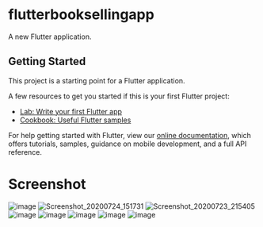 # flutterbooksellingapp

A new Flutter application.

## Getting Started

This project is a starting point for a Flutter application.

A few resources to get you started if this is your first Flutter project:

- [Lab: Write your first Flutter app](https://flutter.dev/docs/get-started/codelab)
- [Cookbook: Useful Flutter samples](https://flutter.dev/docs/cookbook)

For help getting started with Flutter, view our
[online documentation](https://flutter.dev/docs), which offers tutorials,
samples, guidance on mobile development, and a full API reference.

# Screenshot
![image](https://user-images.githubusercontent.com/48172143/86570837-bfaee380-bf9a-11ea-8403-d1ecd2f9250d.png)
![Screenshot_20200724_151731](https://user-images.githubusercontent.com/45823921/88373597-51538900-cdc2-11ea-80a7-f1c5ae432b25.jpg)
![Screenshot_20200723_215405](https://user-images.githubusercontent.com/45823921/88374190-857b7980-cdc3-11ea-9116-16d9a7451318.jpg)
![image](https://user-images.githubusercontent.com/48172143/86570903-dce3b200-bf9a-11ea-83f4-c94f4e0ceef4.png)
![image](https://user-images.githubusercontent.com/48172143/86571016-fdac0780-bf9a-11ea-977c-0afe5085890c.png)
![image](https://user-images.githubusercontent.com/48172143/86570979-f553cc80-bf9a-11ea-8a8b-59d6fb1af606.png)
![image](https://user-images.githubusercontent.com/48172143/86571086-1a483f80-bf9b-11ea-98a2-ac85d8f80193.png)
![image](https://user-images.githubusercontent.com/48172143/86573957-4bc30a00-bf9f-11ea-8a97-b5db39add588.png)
